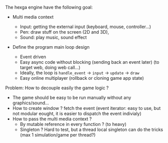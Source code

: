 The hexga engine have the following goal:

- Multi media context 
  - Input: getting the external input (keyboard, mouse, controller...)
  - Pen: draw stuff on the screen (2D and 3D), 
  - Sound: play music, sound effect

- Define the program main loop design
  - Event driven
  - Easy async code without blocking (sending back an event later) (to target web, doing web call...) 
  - Ideally, the loop is `handle_event` -> `input` -> `update` -> `draw`
  - Easy online multiplayer (rollback or cloning game app state)

Problem:
How to decouple easily the game logic ?
- The game should be easy to be run manually without any graphics/sound...
- How to create window ? fetch the event (event iterator: easy to use, but not modular eought, it is easier to dispatch the event indivialy) 
- How to pass the multi media context ?
  - By mutable reference in every function ? (to heavy)
  - Singleton ? Hard to test, but a thread local singleton can do the tricks (max 1 simulation/game per thread?)
